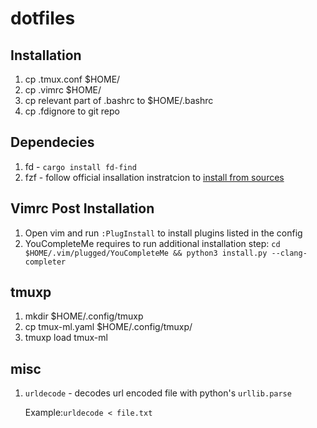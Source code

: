 # dotfiles

## Installation
1. cp .tmux.conf $HOME/
1. cp .vimrc $HOME/
1. cp relevant part of .bashrc to $HOME/.bashrc
1. cp .fdignore to git repo

## Dependecies
1. fd - `cargo install fd-find`
1. fzf - follow official insallation instratcion to [install from sources](https://github.com/junegunn/fzf?tab=readme-ov-file#using-git)

## Vimrc Post Installation
1. Open vim and run `:PlugInstall` to install plugins listed in the config
1. YouCompleteMe requires to run additional installation step: `cd $HOME/.vim/plugged/YouCompleteMe && python3 install.py --clang-completer`


## tmuxp
1. mkdir $HOME/.config/tmuxp
1. cp tmux-ml.yaml $HOME/.config/tmuxp/
1. tmuxp load tmux-ml

## misc
1. `urldecode` - decodes url encoded file with python's `urllib.parse`

   Example:`urldecode < file.txt`

